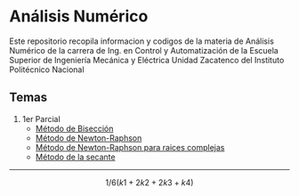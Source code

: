 # Análisis Numérico

Este repositorio recopila informacion y codigos de la materia de Análisis Numérico de la carrera de Ing. en Control y Automatización de la Escuela Superior de Ingeniería Mecánica y Eléctrica Unidad Zacatenco del Instituto Politécnico Nacional

## Temas

1. 1er Parcial
    - [Método de Bisección](./metodo-biseccion.md)
    - [Método de Newton-Raphson](./metodo-newton-raphson.md)
    - [Método de Newton-Raphson para raices complejas](./metodo-newton-raphson-complejos.md)
    - [Método de la secante](./metodo-secante.md)

---

$$
1/6(k1+2k2+2k3+k4)
$$
